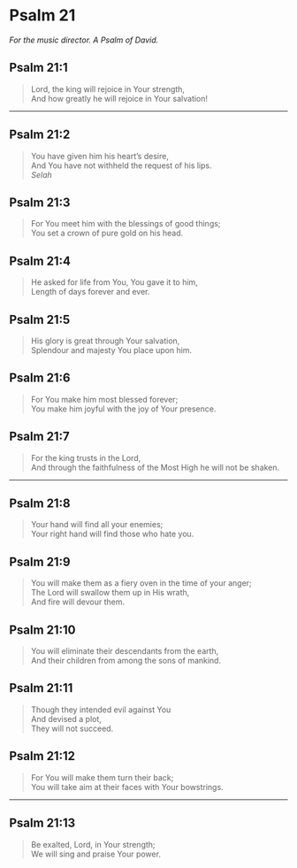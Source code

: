 # Psalm 21

_For the music director. A Psalm of David._

## Psalm 21:1

> Lord, the king will rejoice in Your strength,  
> And how greatly he will rejoice in Your salvation!

---

## Psalm 21:2

> You have given him his heart’s desire,  
> And You have not withheld the request of his lips.  
> _Selah_

## Psalm 21:3

> For You meet him with the blessings of good things;  
> You set a crown of pure gold on his head.

## Psalm 21:4

> He asked for life from You, You gave it to him,  
> Length of days forever and ever.

## Psalm 21:5

> His glory is great through Your salvation,  
> Splendour and majesty You place upon him.

## Psalm 21:6

> For You make him most blessed forever;  
> You make him joyful with the joy of Your presence.

## Psalm 21:7

> For the king trusts in the Lord,  
> And through the faithfulness of the Most High he will not be shaken.

---

## Psalm 21:8

> Your hand will find all your enemies;  
> Your right hand will find those who hate you.

## Psalm 21:9

> You will make them as a fiery oven in the time of your anger;  
> The Lord will swallow them up in His wrath,  
> And fire will devour them.

## Psalm 21:10

> You will eliminate their descendants from the earth,  
> And their children from among the sons of mankind.

## Psalm 21:11

> Though they intended evil against You  
> And devised a plot,  
> They will not succeed.

## Psalm 21:12

> For You will make them turn their back;  
> You will take aim at their faces with Your bowstrings.

---

## Psalm 21:13

> Be exalted, Lord, in Your strength;  
> We will sing and praise Your power.
